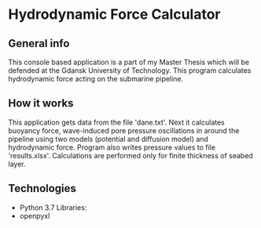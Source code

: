 # Hydrodynamic Force Calculator

## General info
This console based application is a part of my Master Thesis which will be defended at the Gdansk University of Technology. This program calculates hydrodynamic force acting on the submarine pipeline.
## How it works
This application gets data from the file 'dane.txt'. Next it calculates buoyancy force, wave-induced pore pressure oscillations in around the pipeline using two models (potential and diffusion model) and hydrodynamic force. 
Program also writes pressure values to file 'results.xlsx'. Calculations are performed only for finite thickness of seabed layer.

## Technologies
* Python 3.7
Libraries:
* openpyxl